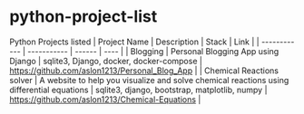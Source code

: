 # python-project-list
Python Projects listed
| Project Name | Description |  Stack | Link |
| ------------ | ----------- | ------ | ---- |
| Blogging    | Personal Blogging App using Django | sqlite3, Django, docker, docker-compose | https://github.com/aslon1213/Personal_Blog_App |
| Chemical Reactions solver | A website to help you visualize and solve chemical reactions using differential equations | sqlite3, django, bootstrap, matplotlib, numpy | https://github.com/aslon1213/Chemical-Equations |
